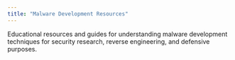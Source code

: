 ```yaml
---
title: "Malware Development Resources"
---
```


Educational resources and guides for understanding malware development techniques for security research, reverse engineering, and defensive purposes.
